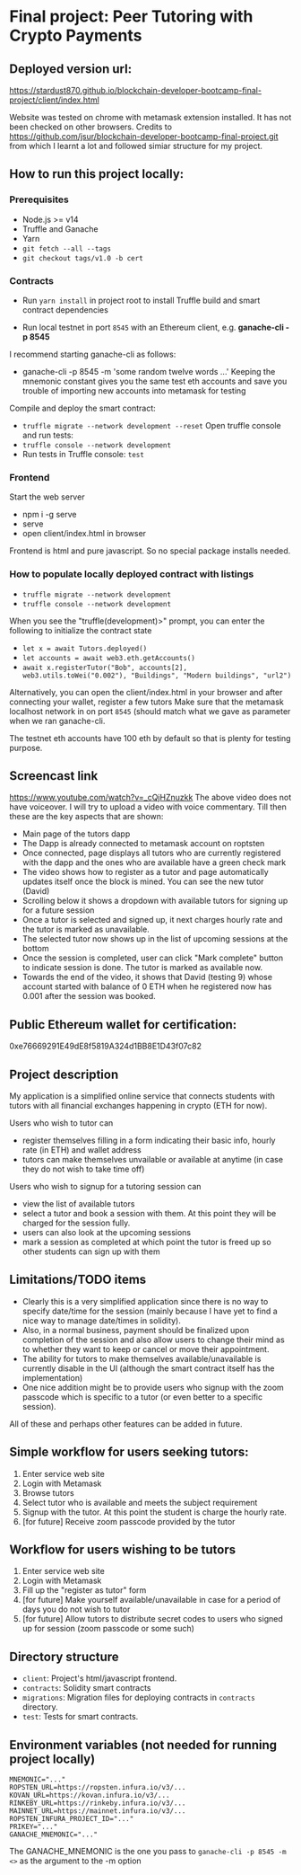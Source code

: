 # Final project: Peer Tutoring with Crypto Payments 

## Deployed version url:

https://stardust870.github.io/blockchain-developer-bootcamp-final-project/client/index.html

Website was tested on chrome with metamask extension installed. 
It has not been checked on other browsers.
Credits to https://github.com/jsur/blockchain-developer-bootcamp-final-project.git from which I 
learnt a lot and followed simiar structure for my project.

## How to run this project locally:

### Prerequisites

- Node.js >= v14
- Truffle and Ganache
- Yarn
- `git fetch --all --tags`
- `git checkout tags/v1.0 -b cert`

### Contracts

- Run `yarn install` in project root to install Truffle build and smart contract dependencies

- Run local testnet in port `8545` with an Ethereum client, e.g. **ganache-cli -p 8545**  

I recommend starting ganache-cli as follows:
- ganache-cli -p 8545 -m 'some random twelve words ...'
Keeping the mnemonic constant gives you the same test eth accounts and save you trouble of importing new accounts into metamask for testing

Compile and deploy the smart contract:
- `truffle migrate --network development --reset`
Open truffle console and run tests:
- `truffle console --network development`
- Run tests in Truffle console: `test`

### Frontend
Start the web server
- npm i -g serve
- serve
- open client/index.html in browser 
 
Frontend is html and pure javascript. So no special package installs needed.

### How to populate locally deployed contract with listings

- `truffle migrate --network development`
- `truffle console --network development`

When you see the "truffle(development)>" prompt, you can enter the following to initialize the contract state

- `let x = await Tutors.deployed()`
- `let accounts = await web3.eth.getAccounts()`
- `await x.registerTutor("Bob", accounts[2], web3.utils.toWei("0.002"), "Buildings", "Modern buildings", "url2")`

Alternatively, you can open the client/index.html in your browser and after connecting your wallet, register a few tutors
Make sure that the metamask localhost network in on port `8545` (should match what we gave as parameter when we ran ganache-cli.

The testnet eth accounts have 100 eth by default so that is plenty for testing purpose.


## Screencast link

https://www.youtube.com/watch?v=_cQjHZnuzkk
The above video does not have voiceover.
I will try to upload a video with voice commentary. Till then these are the key aspects that are shown:
- Main page of the tutors dapp 
- The Dapp is already connected to metamask account on roptsten
- Once connected, page displays all tutors who are currently registered with the dapp and the ones who are available have a green check mark
- The video shows how to register as a tutor and page automatically updates itself once the block is mined. You can see the new tutor (David)
- Scrolling below it shows a dropdown with available tutors for signing up for a future session
- Once a tutor is selected and signed up, it next charges hourly rate and the tutor is marked as unavailable. 
- The selected tutor now shows up in the list of upcoming sessions at the bottom
- Once the session is completed, user can click "Mark complete" button to indicate session is done. The tutor is marked as available now.
- Towards the end of the video, it shows that David (testing 9) whose account started with balance of 0 ETH when he registered now has 0.001 after the session was booked.


## Public Ethereum wallet for certification:

0xe76669291E49dE8f5819A324d1BB8E1D43f07c82

## Project description

My application is a simplified online service that connects students with tutors with all financial exchanges happening in crypto (ETH for now).

Users who wish to tutor can
- register themselves filling in a form indicating their basic info, hourly rate (in ETH) and wallet address 
- tutors can make themselves unvailable or available at anytime (in case they do not wish to take time off)

Users who wish to signup for a tutoring session can 
- view the list of available tutors
- select a tutor and book a session with them. At this point they will be charged for the session fully. 
- users can also look at the upcoming sessions 
- mark a session as completed at which point the tutor is freed up so other students can sign up with them

## Limitations/TODO items
- Clearly this is a very simplified application since there is no way to specify date/time for the session (mainly because I have yet to find a nice way to manage date/times in solidity). 
- Also, in a normal business, payment should be finalized upon completion of the session and also allow users to change their mind as to whether they want to keep or cancel or move their appointment.
- The ability for tutors to make themselves available/unavailable is currently disable in the UI (although the smart contract itself has the implementation)
- One nice addition might be to provide users who signup with the zoom passcode which is specific to a tutor (or even better to a specific session).

All of these and perhaps other features can be added in future.


## Simple workflow for users seeking tutors:

1. Enter service web site
2. Login with Metamask
3. Browse tutors 
4. Select tutor who is available and meets the subject requirement
5. Signup with the tutor. At this point the student is charge the hourly rate.
6. [for future] Receive zoom passcode provided by the tutor
 

## Workflow for users wishing to be tutors

1. Enter service web site
2. Login with Metamask
3. Fill up the "register as tutor" form
4. [for future] Make yourself available/unavailable in case for a period of days you do not wish to tutor
5. [for future] Allow tutors to distribute secret codes to users who signed up for session (zoom passcode or some such)

## Directory structure

- `client`: Project's html/javascript frontend.
- `contracts`: Solidity smart contracts
- `migrations`: Migration files for deploying contracts in `contracts` directory.
- `test`: Tests for smart contracts.

## Environment variables (not needed for running project locally)

```
MNEMONIC="..."
ROPSTEN_URL=https://ropsten.infura.io/v3/...
KOVAN_URL=https://kovan.infura.io/v3/...
RINKEBY_URL=https://rinkeby.infura.io/v3/...
MAINNET_URL=https://mainnet.infura.io/v3/...
ROPSTEN_INFURA_PROJECT_ID="..."
PRIKEY="..."
GANACHE_MNEMONIC="..."
```

The GANACHE_MNEMONIC is the one you pass to `ganache-cli -p 8545 -m <>` as the argument to the -m option


